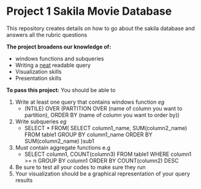 # Project 1 Sakila Movie Database
This repository creates details on how to go about the sakila database and answers all the rubric questions

**The project broadens our knowledge of:**
* windows functions and subqueries
* Writing a [neat](https://codebeautify.org/sqlformatter) readable query 
* Visualization skills
* Presentation skills

**To pass this project:**
You should be able to
1. Write at least one query that contains windows function *eg*
    * (NTILE) OVER (PARTITION OVER (name of column you want to partition), ORDER BY (name of column you want to order by))
2. Write subqueries *eg*
    * SELECT *
      FROM(
          SELECT column1_name, SUM(column2_name)
          FROM table1
          GROUP BY column1_name
          ORDER BY SUM(column2_name)
      )sub1
3. Must contain aggregate functions e.g
    * SELECT column1, COUNT(column3)
        FROM table1
        WHERE column1 >= n
        GROUP BY column1
        ORDER BY COUNT(column2) DESC
4. Be sure to test all your codes to make sure they run
5. Your visualization should be a graphical representation of your query results

